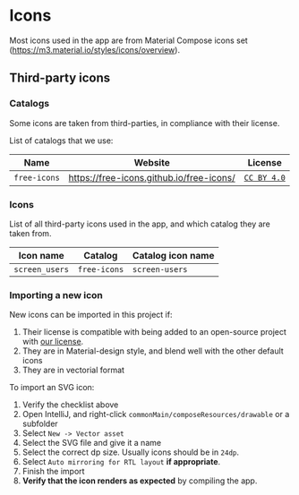# Icons

Most icons used in the app are from Material Compose icons set (https://m3.material.io/styles/icons/overview).

## Third-party icons

### Catalogs

Some icons are taken from third-parties, in compliance with their license.

List of catalogs that we use:

| Name         | Website                                  | License                                                                     |
|--------------|------------------------------------------|-----------------------------------------------------------------------------|
| `free-icons` | https://free-icons.github.io/free-icons/ | [`CC BY 4.0`](https://github.com/free-icons/free-icons/blob/master/LICENSE) |

### Icons

List of all third-party icons used in the app, and which catalog they are taken from.

| Icon name      | Catalog      | Catalog icon name | 
|----------------|--------------|-------------------|
| `screen_users` | `free-icons` | `screen-users`    |

### Importing a new icon

New icons can be imported in this project if:
1. Their license is compatible with being added to an open-source project with [our license](https://github.com/couch-tracker/couch-tracker-app/blob/main/LICENSE).
2. They are in Material-design style, and blend well with the other default icons
3. They are in vectorial format

To import an SVG icon:
1. Verify the checklist above 
2. Open IntelliJ, and right-click `commonMain/composeResources/drawable` or a subfolder
3. Select `New -> Vector asset`
4. Select the SVG file and give it a name
5. Select the correct dp size. Usually icons should be in `24dp`.
6. Select `Auto mirroring for RTL layout` **if appropriate**.
7. Finish the import
8. **Verify that the icon renders as expected** by compiling the app.